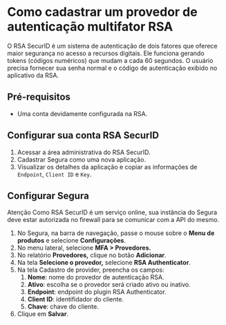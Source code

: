 # Como cadastrar um provedor de autenticação multifator RSA

O RSA SecurID é um sistema de autenticação de dois fatores que oferece maior segurança no acesso a recursos digitais. Ele funciona gerando tokens (códigos numéricos) que mudam a cada 60 segundos. O usuário precisa fornecer sua senha normal e o código de autenticação exibido no aplicativo da RSA.

## Pré-requisitos

* Uma conta devidamente configurada na RSA.

## Configurar sua conta RSA SecurID

1) Acessar a área administrativa do RSA SecurID.  
2) Cadastrar Segura como uma nova aplicação.  
3) Visualizar os detalhes da aplicação e copiar as informações de `Endpoint`, `Client ID` e `Key`.

## Configurar Segura

Atenção Como RSA SecurID é um serviço online, sua instância do Segura deve estar autorizada no firewall para se comunicar com a API do mesmo.

1. No Segura, na barra de navegação, passe o mouse sobre o **Menu de produtos** e selecione **Configurações**.  
2. No menu lateral, selecione **MFA \> Provedores.**  
3. No relatório **Provedores,** clique no botão **Adicionar**.  
4. Na tela **Selecione o provedor,** selecione **RSA Authenticator**.  
5. Na tela Cadastro de provider, preencha os campos:  
   1. **Nome**: nome do provedor de autenticação RSA.  
   2. **Ativo**: escolha se o provedor será criado ativo ou inativo.  
   3. **Endpoint**: endpoint do plugin RSA Authenticator.  
   4. **Client ID**: identifidador do cliente.  
   5. **Chave**: chave do cliente.  
6. Clique em **Salvar**.
